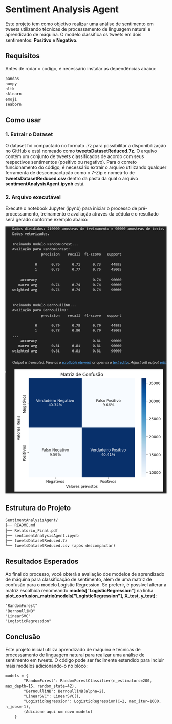 # Sentiment Analysis Agent

Este projeto tem como objetivo realizar uma análise de sentimento em tweets utilizando técnicas de processamento de linguagem natural e aprendizado de máquina. O modelo classifica os tweets em dois sentimentos: **Positivo** e **Negativo**.

## Requisitos

Antes de rodar o código, é necessário instalar as dependências abaixo:

```
pandas
numpy
nltk
sklearn
emoji
seaborn
```

## Como usar

### 1. Extrair o Dataset
O dataset foi compactado no formato .7z para possibilitar a disponibilização no GitHub e está nomeado como **tweetsDatasetReduced.7z**. O arquivo contém um conjunto de tweets classificados de acordo com seus respectivos sentimentos (positivo ou negativo). 
Para o correto funcionamento do código, é necessário extrair o arquivo utilizando qualquer ferramenta de descompactação como o 7-Zip e nomeá-lo de **tweetsDatasetReduced.csv** dentro da pasta da qual o arquivo **sentimentAnalysisAgent.ipynb** está.

### 2. Arquivo executável
Execute o notebook Jupyter (ipynb) para iniciar o processo de pré-processamento, treinamento e avaliação através da cédula e o resultado será gerado conforme exemplo abaixo:

![alt text](representacao_visual_resultado.png)

## Estrutura do Projeto

```
SentimentAnalysisAgent/
├── README.md
├── Relatorio_Final.pdf
├── sentimentAnalysisAgent.ipynb
├── tweetsDatasetReduced.7z
└── tweetsDatasetReduced.csv (após descompactar)
```

## Resultados Esperados
Ao final do processo, você obterá a avaliação dos modelos de aprendizado de máquina para classificação de sentimento, além de uma matriz de confusão para o modelo Logistic Regression. Se preferir, é possível alterar a matriz escolhida renomeando **models["LogisticRegression"]** na linha **plot_confusion_matrix(models["LogisticRegression"], X_test, y_test)**:
```
"RandomForest"
"BernoulliNB"
"LinearSVC"
"LogisticRegression"
```

## Conclusão
Este projeto inicial utiliza aprendizado de máquina e técnicas de processamento de linguagem natural para realizar uma análise de sentimento em tweets. O código pode ser facilmente estendido para incluir mais modelos adicionando-o no bloco: 
```
models = {
        "RandomForest": RandomForestClassifier(n_estimators=200, max_depth=15, random_state=42),
        "BernoulliNB": BernoulliNB(alpha=2),
        "LinearSVC": LinearSVC(),
        "LogisticRegression": LogisticRegression(C=2, max_iter=1000, n_jobs=-1),
        (Adicione aqui um novo modelo)
    }
```
